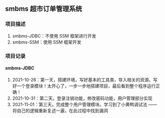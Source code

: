 ## smbms 超市订单管理系统

### 项目描述
1. smbms-JDBC：不使用 SSM 框架进行开发
2. smbms-SSM：使用 SSM 框架开发

### 项目记录

#### smbms-JDBC
1. 2021-10-28：第一天，搭建环境，写好基本的工具类，导入相关的资源。写好一个登录模块！太开心了，一步一步地搭建项目，最后看到整个程序运行正确！
2. 2021-10-31：第二天。登录注销功能，修改密码功能，用户管理部分实现
3. 2021-11-01：第三天。完成整个用户管理模块。学习到了小黄鸭调试法 —— 将自己的逻辑重新复述一遍，在此过程中找到漏洞